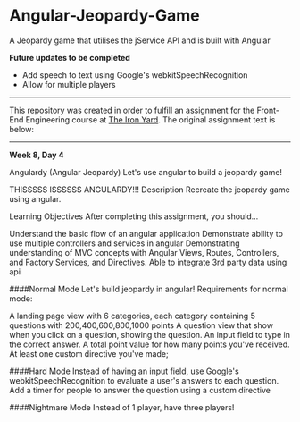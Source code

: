 # Angular-Jeopardy-Game
A Jeopardy game that utilises the jService API and is built with Angular

**Future updates to be completed**
* Add speech to text using Google's webkitSpeechRecognition
* Allow for multiple players

----------------------------------

This repository was created in order to fulfill an assignment for the Front-End Engineering course at [The Iron Yard](https://www.theironyard.com/locations/charleston.html "The Iron Yard"). The original assignment text is below:

----------------------------------


**Week 8, Day 4**

Angulardy (Angular Jeopardy)
Let's use angular to build a jeopardy game!

THISSSSS ISSSSSS ANGULARDY!!!
Description
Recreate the jeopardy game using angular.

Learning Objectives
After completing this assignment, you should…

Understand the basic flow of an angular application
Demonstrate ability to use multiple controllers and services in angular
Demonstrating understanding of MVC concepts with Angular Views, Routes, Controllers, and Factory Services, and Directives.
Able to integrate 3rd party data using api

####Normal Mode
Let's build jeopardy in angular! Requirements for normal mode:

A landing page view with 6 categories, each category containing 5 questions with 200,400,600,800,1000 points
A question view that show when you click on a question, showing the question.
An input field to type in the correct answer.
A total point value for how many points you've received.
At least one custom directive you've made;

####Hard Mode
Instead of having an input field, use Google's webkitSpeechRecognition to evaluate a user's answers to each question.
Add a timer for people to answer the question using a custom directive

####Nightmare Mode
Instead of 1 player, have three players!
